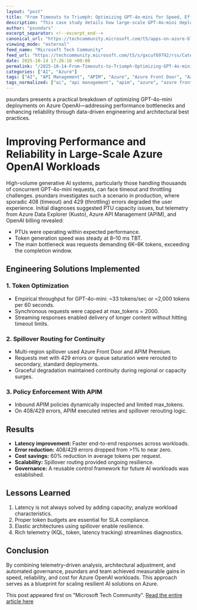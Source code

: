 ```yaml
---
layout: "post"
title: "From Timeouts to Triumph: Optimizing GPT-4o-mini for Speed, Efficiency, and Reliability"
description: "This case study details how large-scale GPT-4o-mini deployments on Azure OpenAI were optimized for speed, reliability, and cost. It explores diagnosing production issues with timeouts and throttling, using Kusto and APIM telemetry, and implementing engineering solutions like token budgeting, spillover routing, and API policy governance. The article offers lessons for building resilient, scalable AI architectures using Azure services."
author: "psundars"
excerpt_separator: <!--excerpt_end-->
canonical_url: "https://techcommunity.microsoft.com/t5/apps-on-azure-blog/from-timeouts-to-triumph-optimizing-gpt-4o-mini-for-speed/ba-p/4461531"
viewing_mode: "external"
feed_name: "Microsoft Tech Community"
feed_url: "https://techcommunity.microsoft.com/t5/s/gxcuf89792/rss/Category?category.id=Azure"
date: 2025-10-14 17:26:18 +00:00
permalink: "/2025-10-14-From-Timeouts-to-Triumph-Optimizing-GPT-4o-mini-for-Speed-Efficiency-and-Reliability.html"
categories: ["AI", "Azure"]
tags: ["AI", "API Management", "APIM", "Azure", "Azure Front Door", "Azure OpenAI Service", "Community", "Cost Efficiency", "GPT 4o Mini", "High Throughput AI", "Kusto", "Multi Region Routing", "Provisioned Throughput Units", "Scalability", "Streaming", "Telemetry", "Throttling", "Timeout Handling", "Token Optimization"]
tags_normalized: ["ai", "api management", "apim", "azure", "azure front door", "azure openai service", "community", "cost efficiency", "gpt 4o mini", "high throughput ai", "kusto", "multi region routing", "provisioned throughput units", "scalability", "streaming", "telemetry", "throttling", "timeout handling", "token optimization"]
---
```


psundars presents a practical breakdown of optimizing GPT-4o-mini deployments on Azure OpenAI—addressing performance bottlenecks and enhancing reliability through data-driven engineering and architectural best practices.<!--excerpt_end-->

# Improving Performance and Reliability in Large-Scale Azure OpenAI Workloads

High-volume generative AI systems, particularly those handling thousands of concurrent GPT-4o-mini requests, can face timeout and throttling challenges. psundars investigates such a scenario in production, where sporadic 408 (timeout) and 429 (throttling) errors degraded the user experience. Initial diagnoses suggested PTU capacity issues, but telemetry from Azure Data Explorer (Kusto), Azure API Management (APIM), and OpenAI billing revealed:

- PTUs were operating within expected performance.
- Token generation speed was steady at 8–10 ms TBT.
- The main bottleneck was requests demanding 6K–8K tokens, exceeding the completion window.

## Engineering Solutions Implemented

### 1. Token Optimization

- Empirical throughput for GPT-4o-mini: ~33 tokens/sec or ~2,000 tokens per 60 seconds.
- Synchronous requests were capped at max_tokens = 2000.
- Streaming responses enabled delivery of longer content without hitting timeout limits.

### 2. Spillover Routing for Continuity

- Multi-region spillover used Azure Front Door and APIM Premium.
- Requests met with 429 errors or queue saturation were rerouted to secondary, standard deployments.
- Graceful degradation maintained continuity during regional or capacity surges.

### 3. Policy Enforcement With APIM

- Inbound APIM policies dynamically inspected and limited max_tokens.
- On 408/429 errors, APIM executed retries and spillover rerouting logic.

## Results

- **Latency improvement:** Faster end-to-end responses across workloads.
- **Error reduction:** 408/429 errors dropped from >1% to near zero.
- **Cost savings:** 60% reduction in average tokens per request.
- **Scalability:** Spillover routing provided ongoing resilience.
- **Governance:** A reusable control framework for future AI workloads was established.

## Lessons Learned

1. Latency is not always solved by adding capacity; analyze workload characteristics.
2. Proper token budgets are essential for SLA compliance.
3. Elastic architectures using spillover enable resilience.
4. Rich telemetry (KQL, token, latency tracking) streamlines diagnostics.

## Conclusion

By combining telemetry-driven analysis, architectural adjustment, and automated governance, psundars and team achieved measurable gains in speed, reliability, and cost for Azure OpenAI workloads. This approach serves as a blueprint for scaling resilient AI solutions on Azure.

This post appeared first on "Microsoft Tech Community". [Read the entire article here](https://techcommunity.microsoft.com/t5/apps-on-azure-blog/from-timeouts-to-triumph-optimizing-gpt-4o-mini-for-speed/ba-p/4461531)
